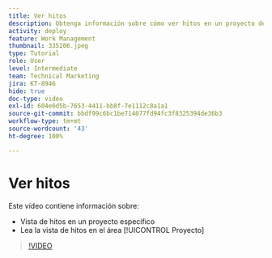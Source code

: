 ```yaml
---
title: Ver hitos
description: Obtenga información sobre cómo ver hitos en un proyecto de  [!DNL  Workfront] , además de usar la vista de hitos en el área [!UICONTROL Proyecto].
activity: deploy
feature: Work Management
thumbnail: 335206.jpeg
type: Tutorial
role: User
level: Intermediate
team: Technical Marketing
jira: KT-8946
hide: true
doc-type: video
exl-id: 604e6d5b-7653-4411-bb8f-7e1112c8a1a1
source-git-commit: bbdf99c6bc1be714077fd94fc3f8325394de36b3
workflow-type: tm+mt
source-wordcount: '43'
ht-degree: 100%

---
```


# Ver hitos

Este vídeo contiene información sobre:

* Vista de hitos en un proyecto específico
* Lea la vista de hitos en el área [!UICONTROL Proyecto]

>[!VIDEO](https://video.tv.adobe.com/v/335206/?quality=12&learn=on&enablevpops=1)
